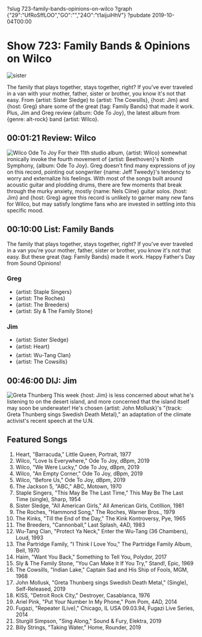 ?slug 723-family-bands-opinions-on-wilco
?graph {"29":"UfRoSffLOO","GO":"","24O":"t1aijuiHhV"}
?pubdate 2019-10-04T00:00
# Show 723: Family Bands & Opinions on Wilco

![sister](//static.soundopinions.org/images/2019/sister-sledge.jpg)

The family that plays together, stays together, right? If you've ever traveled in a van with your mother, father, sister or brother, you know it's not that easy. From {artist: Sister Sledge} to {artist: The Cowsills}, {host: Jim} and {host: Greg} share some of the great {tag: Family Bands} that made it work. Plus, Jim and Greg review {album: Ode To Joy}, the latest album from {genre: alt-rock} band {artist: Wilco}.

## 00:01:21 Review: Wilco
![Wilco Ode To Joy](//static.soundopinions.org/assets/723/290.jpg)
For their 11th studio album, {artist: Wilco} somewhat ironically invoke the fourth movement of {artist: Beethoven}'s Ninth Symphony, {album: Ode To Joy}. Greg doesn't find many expressions of joy on this record, pointing out songwriter {name: Jeff Tweedy}'s tendency to worry and externalize his feelings. With most of the songs built around acoustic guitar and plodding drums, there are few moments that break through the murky anxiety, mostly {name: Nels Cline} guitar solos. {host: Jim} and {host: Greg} agree this record is unlikely to garner many new fans for Wilco, but may satisfy longtime fans who are invested in settling into this specific mood.   

## 00:10:00 List: Family Bands
The family that plays together, stays together, right? If you've ever traveled in a van you're your mother, father, sister or brother, you know it's not that easy. But these great {tag: Family Bands} made it work. Happy Father's Day from Sound Opinions!

### Greg
- {artist: Staple Singers}
- {artist: The Roches}
- {artist: The Breeders}
- {artist: Sly & The Family Stone}

### Jim
- {artist: Sister Sledge}
- {artist: Heart}
- {artist: Wu-Tang Clan}
- {artist: The Cowsills}

## 00:46:00 DIJ: Jim
![Greta Thunberg](//static.soundopinions.org/assets/723/24O0.jpg)
This week {host: Jim} is less concerned about what he's listening to on the desert island, and more concerned that the island itself may soon be underwater! He's chosen {artist: John Mollusk}'s "{track: Greta Thunberg sings Swedish Death Metal}," an adaptation of the climate activist's recent speech at the U.N.

## Featured Songs
    
1. Heart, "Barracuda," Little Queen, Portrait, 1977
1. Wilco, "Love Is Everywhere," Ode To Joy, dBpm, 2019
1. Wilco, "We Were Lucky," Ode To Joy, dBpm, 2019
1. Wilco, "An Empty Corner," Ode To Joy, dBpm, 2019
1. Wilco, "Before Us," Ode To Joy, dBpm, 2019
1. The Jackson 5, "ABC," ABC, Motown, 1970
1. Staple Singers, "This May Be The Last Time," This May Be The Last Time (single), Sharp, 1954
1. Sister Sledge, "All American Girls," All American Girls, Cotillion, 1981
1. The Roches, "Hammond Song," The Roches, Warner Bros., 1979
1. The Kinks, "Till the End of the Day," The Kink Kontroversy, Pye, 1965
1. The Breeders, "Cannonball," Last Splash, 4AD, 1983
1. Wu-Tang Clan, "Protect Ya Neck," Enter the Wu-Tang (36 Chambers), Loud, 1993
1. The Partridge Family, "I Think I Love You," The Partridge Family Album, Bell, 1970
1. Haim, "Want You Back," Something to Tell You, Polydor, 2017
1. Sly & The Family Stone, "You Can Make It If You Try," Stand!, Epic, 1969
1. The Cowsills, "Indian Lake," Captain Sad and His Ship of Fools, MGM, 1968
1. John Mollusk, "Greta Thunberg sings Swedish Death Metal," (Single), Self-Released, 2019
1. KISS, "Detroit Rock City," Destroyer, Casablanca, 1976
1. Ariel Pink, "Put Your Number In My Phone," Pom Pom, 4AD, 2014
1. Fugazi, "Repeater (Live)," Chicago, IL USA 09.03.94, Fugazi Live Series, 2014
1. Sturgill Simpson, "Sing Along," Sound & Fury, Elektra, 2019
1. Billy Strings, "Taking Water," Home, Rounder, 2019